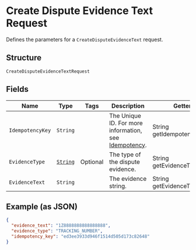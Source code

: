 
# Create Dispute Evidence Text Request

Defines the parameters for a `CreateDisputeEvidenceText` request.

## Structure

`CreateDisputeEvidenceTextRequest`

## Fields

| Name | Type | Tags | Description | Getter |
|  --- | --- | --- | --- | --- |
| `IdempotencyKey` | `String` |  | The Unique ID. For more information, see [Idempotency](https://developer.squareup.com/docs/working-with-apis/idempotency). | String getIdempotencyKey() |
| `EvidenceType` | [`String`](/doc/models/dispute-evidence-type.md) | Optional | The type of the dispute evidence. | String getEvidenceType() |
| `EvidenceText` | `String` |  | The evidence string. | String getEvidenceText() |

## Example (as JSON)

```json
{
  "evidence_text": "1Z8888888888888888",
  "evidence_type": "TRACKING_NUMBER",
  "idempotency_key": "ed3ee3933d946f1514d505d173c82648"
}
```

